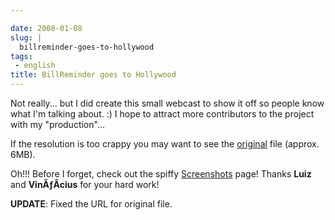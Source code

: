 ```yaml
---

date: 2008-01-08
slug: |
  billreminder-goes-to-hollywood
tags:
 - english
title: BillReminder goes to Hollywood
---
```


Not really... but I did create this small webcast to show it off so
people know what I'm talking about. :) I hope to attract more
contributors to the project with my "production"...

If the resolution is too crappy you may want to see the
[original](http://www.gnulinuxbrasil.org/downloads/billreminder_en.ogv)
file (approx. 6MB).

Oh!!! Before I forget, check out the spiffy
[Screenshots](http://billreminder.gnulinuxbrasil.org/?page_id=5) page!
Thanks **Luiz** and **VinÃƒÂ­cius** for your hard work!

**UPDATE**: Fixed the URL for original file.
